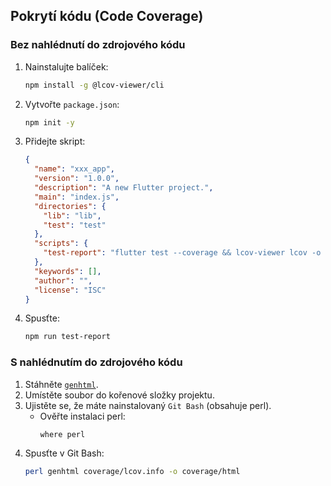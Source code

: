 ## Pokrytí kódu (Code Coverage)

### Bez nahlédnutí do zdrojového kódu

1. Nainstalujte balíček:
   ```bash
   npm install -g @lcov-viewer/cli
   ```
2. Vytvořte `package.json`:
   ```bash
   npm init -y
   ```
3. Přidejte skript:
   ```json
   {
     "name": "xxx_app",
     "version": "1.0.0",
     "description": "A new Flutter project.",
     "main": "index.js",
     "directories": {
       "lib": "lib",
       "test": "test"
     },
     "scripts": {
       "test-report": "flutter test --coverage && lcov-viewer lcov -o ./coverage/report ./coverage/lcov.info"
     },
     "keywords": [],
     "author": "",
     "license": "ISC"
   }
   ```
4. Spusťte:
   ```bash
   npm run test-report
   ```

### S nahlédnutím do zdrojového kódu

1. Stáhněte [`genhtml`](https://github.com/linux-test-project/lcov/releases).
2. Umístěte soubor do kořenové složky projektu.
3. Ujistěte se, že máte nainstalovaný `Git Bash` (obsahuje perl).
    - Ověřte instalaci perl:
      ```bash
      where perl
      ```
4. Spusťte v Git Bash:
   ```bash
   perl genhtml coverage/lcov.info -o coverage/html
   ```